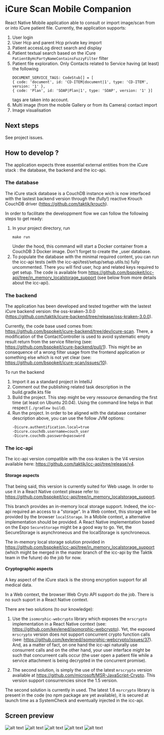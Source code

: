 # iCure Scan Mobile Companion

React Native Mobile application able to consult or import image/scan from or into iCure patient file. Currently, the application supports: 

1. User login
2. User Hcp and parent Hcp private key import
3. Patient accessLog direct search and display
3. Patient textual search based on the iCure `PatientByHcPartyNameContainsFuzzyFilter` filter
4. Patient file exploration. Only Contacts related to Service having (at least) the following 
   ``` 
   DOCUMENT_SERVICE_TAGS: CodeStub[] = [
   { code: 'document', id: 'CD-ITEM|document|1', type: 'CD-ITEM', version: '1' },
   { code: 'Plan', id: 'SOAP|Plan|1', type: 'SOAP', version: '1' }]
   ``` 
   tags are taken into account.
5. Multi image (from the mobile Gallery or from its Camera) contact import
6. Image visualisation

## Next steps

See project issues.

## How to develop ?
The application expects three essential external entities from the iCure stack : the database, the backend and the icc-api.

### The database
The iCure stack database is a CouchDB instance wich is now interfaced with the lastest backend version through the (fully!) reactive Krouch CouchDB driver (https://github.com/taktik/krouch). 

In order to facilitate the developpment flow we can follow the following steps to get ready:

1. In your project directory, run 
   ```
   make run
   ```
   Under the hood, this command will start a Docker container from a CouchDB 3 Docker image. Don't forget to create the _user database. 
2. To populate the database with the minimal required content, you can run the icc-api tests (with the icc-api/test/setup/setup.utils.ts) fully uncommented. There you will find user, hcp and related keys required to get setup. The code is available from https://github.com/bspokeit/icc-api/tree/in_memory_localstorage_support (see below from more details about the icc-api).

### The backend
The application has been developed and tested together with the lastest iCure backend version: the oss-kraken-3.0.0 (https://github.com/taktik/icure-backend/tree/release/oss-kraken-3.0.0).

Currently, the code base used comes from: https://github.com/bspokeit/icure-backend/tree/dev/icure-scan. There, a modification of the ContactController is used to avoid systematic empty result return from the service filtering (see: https://github.com/bspokeit/icure-backend/pull/1). This might be an consequence of a wrong filter usage from the frontend application or something else which is not yet clear (see: https://github.com/bspokeit/icure-scan/issues/10).

To run the backend
1. Import it as a standard project in IntelliJ
2. Comment out the publishing related task description in the build.gradle.kts file
2. Build the project. This step might be very ressource demanding the first time (at least on Ubuntu 20.04). Using the command line helps in that respect (```./gradlew build```).
3. Run the project. In order to be aligned with the database container description above, you can use the follow JVM options: 
   ```
   -Dicure.authentification.local=true
   -Dicure.couchdb.username=couch_user
   -Dicure.couchdb.password=password
   ```
### The icc-api
The icc-api version compatible with the oss-kraken is the V4 version available here: https://github.com/taktik/icc-api/tree/release/v4. 

#### Storage aspects

That being said, this version is currently suited for Web usage. In order to use it in a React Native context please refer to: https://github.com/bspokeit/icc-api/tree/in_memory_localstorage_support. 

This branch provides an in-memory local storage support. Indeed, the icc-api required an access to a "storage". In a Web context, this storage will be provided by the browser ```localStorage```. In a Mobile context, a alternative implementation should be provided. A React Native implementation based on the Expo ```SecureStorage``` might be a good way to go. Yet, the SecureStorage is asynchroneous and the localStorage is synchroneous. 

The in-memory local storage solution provided in https://github.com/bspokeit/icc-api/tree/in_memory_localstorage_support (which might be merged in the master branch of the icc-api by the Taktik team in the future) do the job for now.

#### Cryptographic aspects
A key aspect of the iCure stack is the strong encryption support for all medical data. 

In a Web context, the browser Web Cryto API support do the job. There is no such suport in a React Native context. 

There are two solutions (to our knowledge):

1. Use the ```isomorphic-webcrypto``` library which exposes the ```mrscrypto``` implementation in a React Native context (see: https://github.com/kevlened/isomorphic-webcrypto). Yet, the exposed ```mrscrypto``` version does not support concurrent crypto function calls (see: https://github.com/kevlened/isomorphic-webcrypto/issues/37). And, as a matter of fact, on one hand the icc-api naturally use consurrent calls and on the other hand, your user interface might be such that concurreent calls occur (the user open a patient file while a service attachment is being decrypted in the concurrent promise).

2. The second solution, is simply the use of the latest ```mrscrypto``` version available at https://github.com/microsoft/MSR-JavaScript-Crypto. This version support consurrencies since the 1.5 version. 

The second solution is currently in used. The latest 1.6 ```msrcrypto``` library is present in the code (no npm package are yet available), it is secured at launch time as a SystemCheck and eventually injected in the icc-api.

## Screen preview
![alt text](./screenshots/login.png)
![alt text](./screenshots/key_import.png)
![alt text](./screenshots/patient_listing.png)
![alt text](./screenshots/contact_content.png)
![alt text](./screenshots/file_content.png)

